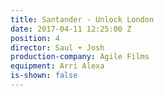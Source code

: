 ```yaml
---
title: Santander - Unlock London
date: 2017-04-11 12:25:00 Z
position: 4
director: Saul + Josh
production-company: Agile Films
equipment: Arri Alexa
is-shown: false
---
```


